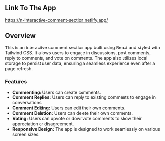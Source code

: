 ## Link To The App 
https://n-interactive-comment-section.netlify.app/

## Overview

This is an interactive comment section app built using React and styled with Tailwind CSS. It allows users to engage in discussions, post comments, reply to comments,
and vote on comments. The app also utilizes local storage to persist user data, ensuring a seamless experience even after a page refresh.

### Features

- **Commenting:** Users can create comments.
- **Comment Replies:** Users can reply to existing comments to engage in conversations.
- **Comment Editing:** Users can edit their own comments.
- **Comment Deletion:** Users can delete their own comments.
- **Voting:** Users can upvote or downvote comments to show their appreciation or disagreement.
- **Responsive Design:** The app is designed to work seamlessly on various screen sizes.

